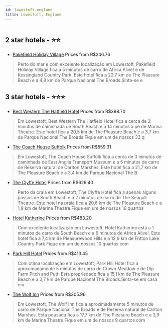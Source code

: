 ```yaml
---
id: lowestoft-england
title: Lowestoft, England
---
```


<center><img src="https://i.travelapi.com/hotels/14000000/13210000/13209200/13209110/2c37f7a5_z.jpg" alt="" /></center>


##  2 star hotels - ⭐️⭐️

-    [Pakefield Holiday Village](https://www.hurb.com/br/aud/https://www.hurb.com/br/hotels/lowestoft/pakefield-holiday-village-HT-WVHF?cmp=18055) Prices from R$246.76
   > Perto do mar e com excelente localização em Lowestoft, Pakefield Holiday Village fica a 5 minutos de carro de Africa Alive! e de Kessingland Country Park.  Este hotel fica a 22,7 km de The Pleasure Beach e a 4,8 km de Parque Nacional The Broads.Sinta-se e

##  3 star hotels - ⭐️⭐️⭐️

-    [Best Western The Hatfield Hotel](https://www.hurb.com/br/aud/https://www.hurb.com/br/hotels/lowestoft/best-western-the-hatfield-hotel-HT-3EQD?cmp=18055) Prices from R$398.70
   > Em Lowestoft, Best Western The Hatfield Hotel fica a cerca de 2 minutos de caminhada de South Beach e a 14 minutos a pé de Marina Theatre.  Este hotel fica a 20,5 km de The Pleasure Beach e a 3,7 km de Parque Nacional The Broads.Fique em um de nossos 33 q
-    [The Coach House Suffolk](https://www.hurb.com/br/aud/https://www.hurb.com/br/hotels/lowestoft/the-coach-house-suffolk-HT-88OU?cmp=18055) Prices from R$559.31
   > Em Lowestoft, The Coach House Suffolk fica a cerca de 3 minutos de caminhada de East Anglia Transport Museum e a 5 minutos de carro de Reserva natural de Carlton Marshes.  Este hotel fica a 21,7 km de The Pleasure Beach e a 3,4 km de Parque Nacional The B
-    [The Clyffe Hotel](https://www.hurb.com/br/aud/https://www.hurb.com/br/hotels/lowestoft/the-clyffe-hotel-HT-FE34?cmp=18055) Prices from R$626.40
   > Perto da praia em Lowestoft, The Clyffe Hotel fica a apenas alguns passos de South Beach e a 2 minutos de carro de The Seagull Theatre.  Este hotel na praia fica a 20,6 km de The Pleasure Beach e a 1,9 km de Marina Theatre.Fique em um de nossos 16 quartos
-    [Hotel Katherine](https://www.hurb.com/br/aud/https://www.hurb.com/br/hotels/lowestoft/hotel-katherine-HT-8DRI?cmp=18055) Prices from R$483.20
   > Com excelente localização em Lowestoft, Hotel Katherine está a 1 minutos de carro de South Beach e a 6 minutos de Africa Alive!.  Este hotel fica a 7,4 km de Pleasurewood Hills e a 12,9 km de Fritton Lake Country Park.Fique em um de nossos 10 quartos com 
-    [Park Hill Hotel](https://www.hurb.com/br/aud/https://www.hurb.com/br/hotels/lowestoft/park-hill-hotel-HT-ACJP?cmp=18055) Prices from R$413.45
   > Com ótima localização em Lowestoft, Park Hill Hotel fica a aproximadamente 5 minutos de carro de Crown Meadow e de Dip Farm Pitch and Putt.  Esta propriedade fica a 15,1 km de The Pleasure Beach e a 3,7 km de Parque Nacional The Broads.Sinta-se em casa em
-    [The Wolf Inn](https://www.hurb.com/br/aud/https://www.hurb.com/br/hotels/lowestoft/the-wolf-inn-HT-QNHB?cmp=18055) Prices from R$305.96
   > Em Lowestoft, The Wolf Inn fica a aproximadamente 5 minutos de carro de Parque Nacional The Broads e de Reserva natural de Carlton Marshes.  Esta pousada fica a 17,7 km de The Pleasure Beach e a 3,9 km de Marina Theatre.Fique em um de nossos 9 quartos com
